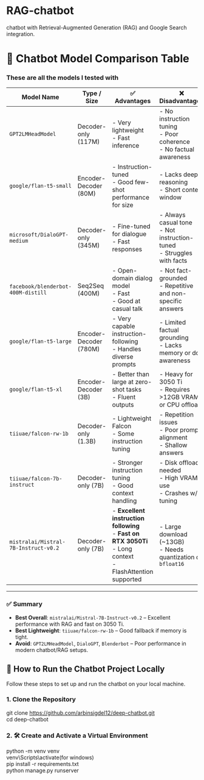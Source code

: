 # RAG-chatbot
chatbot with Retrieval-Augmented Generation (RAG) and Google Search integration.

# 🧠 Chatbot Model Comparison Table
### These are all the models I tested with

| Model Name                          | Type / Size          | ✅ Advantages                                                                 | ❌ Disadvantages                                                            | RAG Suitability | GPU Feasibility |
|-------------------------------------|-----------------------|------------------------------------------------------------------------------|-----------------------------------------------------------------------------|------------------|------------------|
| `GPT2LMHeadModel`                   | Decoder-only (117M)   | - Very lightweight<br>- Fast inference                                       | - No instruction tuning<br>- Poor coherence<br>- No factual awareness      | ❌ Weak           | ✅ Very Easy      |
| `google/flan-t5-small`             | Encoder-Decoder (80M) | - Instruction-tuned<br>- Good few-shot performance for size                 | - Lacks deep reasoning<br>- Short context window                           | ⚠️ Basic          | ✅ Very Easy      |
| `microsoft/DialoGPT-medium`        | Decoder-only (345M)   | - Fine-tuned for dialogue<br>- Fast responses                               | - Always casual tone<br>- Not instruction-tuned<br>- Struggles with facts  | ❌ Weak           | ✅ Easy           |
| `facebook/blenderbot-400M-distill` | Seq2Seq (400M)        | - Open-domain dialog model<br>- Fast<br>- Good at casual talk               | - Not fact-grounded<br>- Repetitive and non-specific answers               | ❌ Weak           | ✅ Easy           |
| `google/flan-t5-large`             | Encoder-Decoder (780M)| - Very capable instruction-following<br>- Handles diverse prompts            | - Limited factual grounding<br>- Lacks memory or doc awareness             | ⚠️ Medium         | ✅ OK (slow)      |
| `google/flan-t5-xl`                | Encoder-Decoder (3B)  | - Better than large at zero-shot tasks<br>- Fluent outputs                  | - Heavy for 3050 Ti<br>- Requires >12GB VRAM or CPU offload                | ⚠️ Medium         | ❌ Challenging    |
| `tiiuae/falcon-rw-1b`              | Decoder-only (1.3B)   | - Lightweight Falcon<br>- Some instruction tuning                           | - Repetition issues<br>- Poor prompt alignment<br>- Shallow answers        | ⚠️ Weak           | ✅ Good           |
| `tiiuae/falcon-7b-instruct`        | Decoder-only (7B)     | - Stronger instruction tuning<br>- Good context handling                     | - Disk offload needed<br>- High VRAM use<br>- Crashes w/o tuning           | ✅ Good           | ⚠️ Hard (offload) |
| `mistralai/Mistral-7B-Instruct-v0.2`| Decoder-only (7B)     | - **Excellent instruction following**<br>- **Fast on RTX 3050Ti**<br>- Long context<br>- FlashAttention supported | - Large download (~13GB)<br>- Needs quantization or `bfloat16`             | ✅ **Best**       | ✅ **Efficient**  |

---

### ✅ Summary

- **Best Overall**: `mistralai/Mistral-7B-Instruct-v0.2` – Excellent performance with RAG and fast on 3050 Ti.
- **Best Lightweight**: `tiiuae/falcon-rw-1b` – Good fallback if memory is tight.
- **Avoid**: `GPT2LMHeadModel`, `DialoGPT`, `Blenderbot` – Poor performance in modern chatbot/RAG setups.

## 🚀 How to Run the Chatbot Project Locally

Follow these steps to set up and run the chatbot on your local machine.

### 1. Clone the Repository
git clone https://github.com/arbinsigdel12/deep-chatbot.git<br>
cd deep-chatbot

### 2. 🛠️ Create and Activate a Virtual Environment
python -m venv venv<br>
venv\Scripts\activate(for windows)<br>
pip install -r requirements.txt<br>
python manage.py runserver<br>


